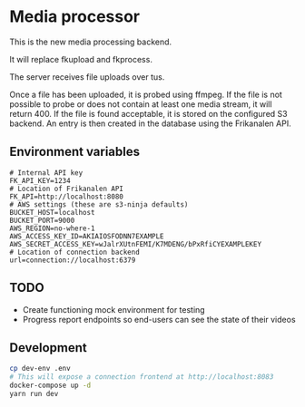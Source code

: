 # Media processor

This is the new media processing backend.

It will replace fkupload and fkprocess.

The server receives file uploads over tus.

Once a file has been uploaded, it is probed using ffmpeg.
If the file is not possible to probe or does not contain at least one media stream, it will return 400.
If the file is found acceptable, it is stored on the configured S3 backend.
An entry is then created in the database using the Frikanalen API.

## Environment variables

```dotenv
# Internal API key
FK_API_KEY=1234
# Location of Frikanalen API
FK_API=http://localhost:8080
# AWS settings (these are s3-ninja defaults)
BUCKET_HOST=localhost
BUCKET_PORT=9000
AWS_REGION=no-where-1
AWS_ACCESS_KEY_ID=AKIAIOSFODNN7EXAMPLE
AWS_SECRET_ACCESS_KEY=wJalrXUtnFEMI/K7MDENG/bPxRfiCYEXAMPLEKEY
# Location of connection backend
url=connection://localhost:6379
```

## TODO

- Create functioning mock environment for testing
- Progress report endpoints so end-users can see the state of their videos

## Development

```bash
cp dev-env .env
# This will expose a connection frontend at http://localhost:8083
docker-compose up -d
yarn run dev

```

